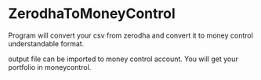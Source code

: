 # ZerodhaToMoneyControl
Program will convert your csv from zerodha and convert it to money control understandable format.

output file can be imported to money control account. You will get your portfolio in moneycontrol.
